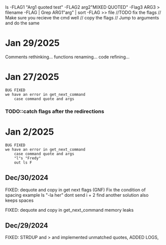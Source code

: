 ls -FLAG1 "Arg1 quoted test" -FLAG2 arg2"MIXED QUOTED" -Flag3 ARG3 > filename -FLAG | Grep ARG1"arg" | sort -FLAG >> file
//TODO fix the flags 
	// Make sure you recieve the cmd well
    // copy the flags 
    // Jump to arguments and do the same
# Jan 29/2025
   Comments rethinking...
   functions renaming...
   code refining...

# Jan 27/2025
    BUG FIXED 
    we have an error in get_next_command 
        case command quote and args

### TODO::catch flags after the redirections
# Jan 2/2025
    BUG FIXED 
    we have an error in get_next_command 
        case command quote and args
        "l"s "Fredy"
        out ls F
## Dec/30/2024

FIXED: 
    dequote and copy in get next flags (GNF)
    Fix the condition of spacing example    ls "-la her"
            dont send i + 2 find another solution also keeps spaces

FIXED: 
    dequote and copy in get_next_command
    memory leaks
## Dec/29/2024
FIXED: STRDUP and > and implemented unmatched quotes, ADDED LOGS,